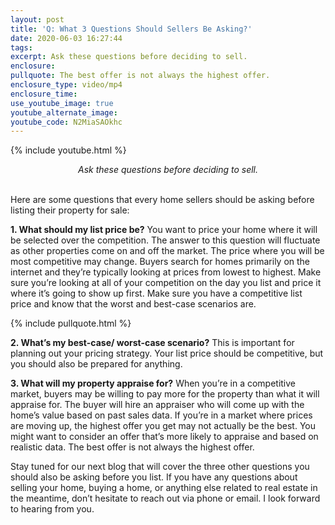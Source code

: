 ```yaml
---
layout: post
title: 'Q: What 3 Questions Should Sellers Be Asking?'
date: 2020-06-03 16:27:44
tags:
excerpt: Ask these questions before deciding to sell.
enclosure:
pullquote: The best offer is not always the highest offer.
enclosure_type: video/mp4
enclosure_time:
use_youtube_image: true
youtube_alternate_image:
youtube_code: N2MiaSAOkhc
---
```


{% include youtube.html %}

<center><em>Ask these questions before deciding to sell.</em></center>
&nbsp;

Here are some questions that every home sellers should be asking before listing their property for sale:

**1\. What should my list price be?** You want to price your home where it will be selected over the competition. The answer to this question will fluctuate as other properties come on and off the market. The price where you will be most competitive may change. Buyers search for homes primarily on the internet and they’re typically looking at prices from lowest to highest. Make sure you’re looking at all of your competition on the day you list and price it where it’s going to show up first. Make sure you have a competitive list price and know that the worst and best-case scenarios are.

{% include pullquote.html %}

**2\. What’s my best-case/ worst-case scenario?** This is important for planning out your pricing strategy. Your list price should be competitive, but you should also be prepared for anything.

**3\. What will my property appraise for?** When you’re in a competitive market, buyers may be willing to pay more for the property than what it will appraise for. The buyer will hire an appraiser who will come up with the home’s value based on past sales data. If you’re in a market where prices are moving up, the highest offer you get may not actually be the best. You might want to consider an offer that’s more likely to appraise and based on realistic data. The best offer is not always the highest offer.

Stay tuned for our next blog that will cover the three other questions you should also be asking before you list. If you have any questions about selling your home, buying a home, or anything else related to real estate in the meantime, don’t hesitate to reach out via phone or email. I look forward to hearing from you.